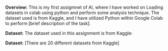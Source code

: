 **Overview:**
This is my first assigmnet of AI, where I have worked on Loading datasets in colab using python and perform some analysis technique. The dataset used is from Kaggle, and I have utilized Python within Google Colab to perform [brief description of the task].

**Dataset:**
The dataset used in this assignment is from Kaggle:

**Dataset:** [There are 20 different datasets from Kaggle]


